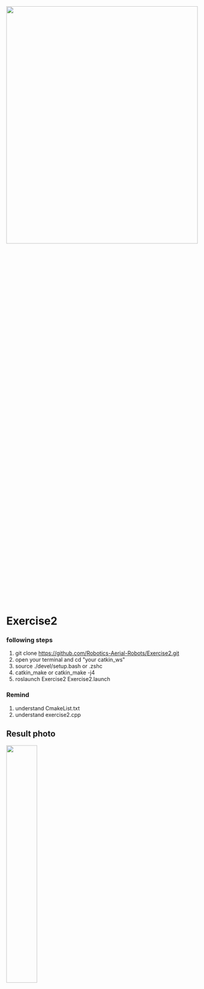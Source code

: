 <img src="https://github.com/Robotics-Aerial-Robots/Exercise2/blob/master/photo/LOGO%20%E4%B8%AD%E8%8B%B1%E6%96%87%E6%A9%AB.png" width="100%" height="40%">

# Exercise2

### following steps
1. git clone https://github.com/Robotics-Aerial-Robots/Exercise2.git
2. open your terminal and cd "your catkin_ws"
3. source ./devel/setup.bash or .zshc
4. catkin_make or catkin_make -j4
5. roslaunch  Exercise2 Exercise2.launch

### Remind
1. understand CmakeList.txt
2. understand exercise2.cpp

Result photo
---
<img src="https://github.com/Robotics-Aerial-Robots/Exercise2/blob/master/photo/Exercise2_1.png" width="40%" height="40%">
